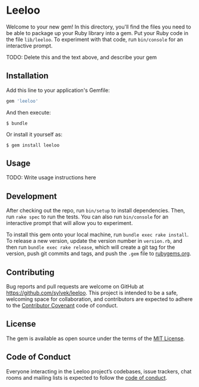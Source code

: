# Leeloo

Welcome to your new gem! In this directory, you'll find the files you need to be able to package up your Ruby library into a gem. Put your Ruby code in the file `lib/leeloo`. To experiment with that code, run `bin/console` for an interactive prompt.

TODO: Delete this and the text above, and describe your gem

## Installation

Add this line to your application's Gemfile:

```ruby
gem 'leeloo'
```

And then execute:

    $ bundle

Or install it yourself as:

    $ gem install leeloo

## Usage

TODO: Write usage instructions here

## Development

After checking out the repo, run `bin/setup` to install dependencies. Then, run `rake spec` to run the tests. You can also run `bin/console` for an interactive prompt that will allow you to experiment.

To install this gem onto your local machine, run `bundle exec rake install`. To release a new version, update the version number in `version.rb`, and then run `bundle exec rake release`, which will create a git tag for the version, push git commits and tags, and push the `.gem` file to [rubygems.org](https://rubygems.org).

## Contributing

Bug reports and pull requests are welcome on GitHub at https://github.com/sylvek/leeloo. This project is intended to be a safe, welcoming space for collaboration, and contributors are expected to adhere to the [Contributor Covenant](http://contributor-covenant.org) code of conduct.

## License

The gem is available as open source under the terms of the [MIT License](http://opensource.org/licenses/MIT).

## Code of Conduct

Everyone interacting in the Leeloo project’s codebases, issue trackers, chat rooms and mailing lists is expected to follow the [code of conduct](https://github.com/[USERNAME]/leeloo/blob/master/CODE_OF_CONDUCT.md).
